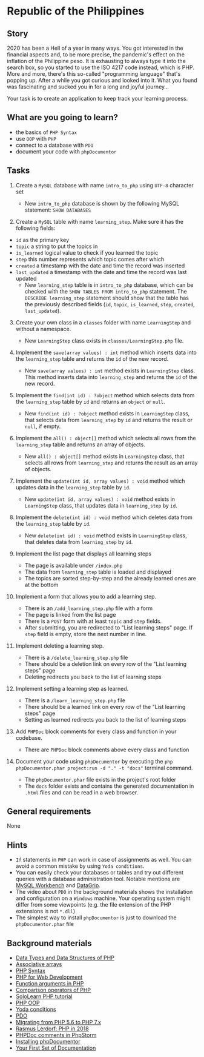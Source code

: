 # Republic of the Philippines

## Story

2020 has been a Hell of a year in many ways.
You got interested in the financial aspects and, to be more precise, the pandemic's effect on the inflation of the Philippine peso.
It is exhausting to always type it into the search box, so you started to use the ISO 4217 code instead, which is PHP.
More and more, there's this so-called "programming language" that's popping up. After a while you got curious and looked into it.
What you found was fascinating and sucked you in for a long and joyful journey…

Your task is to create an application to keep track your learning process.

## What are you going to learn?

- the basics of `PHP Syntax`
- use `OOP` with `PHP`
- connect to a database with `PDO`
- document your code with `phpDocumentor`

## Tasks

1. Create a `MySQL` database with name `intro_to_php` using `UTF-8` character set
    - New `intro_to_php` database is shown by the following MySQL statement: `SHOW DATABASES`

2. Create a `MySQL` table with name `learning_step`.
Make sure it has the following fields:
  - `id` as the primary key
  - `topic` a string to put the topics in
  - `is_learned` logical value to check if you learned the topic
  - `step` this number represents which topic comes after which
  - `created` a timestamp with the date and time the record was inserted
  - `last_updated` a timestamp with the date and time the record was last updated
    - New `learning_step` table is in `intro_to_php` database, which can be checked with the `SHOW TABLES FROM intro_to_php` statement.
The `DESCRIBE learning_step` statement should show that the table has the previously described fields (`id`, `topic`, `is_learned`, `step`, `created`, `last_updated`).

3. Create your own class in a `classes` folder with name `LearningStep` and without a namespace.
    - New `LearningStep` class exists in `classes/LearningStep.php` file.

4. Implement the `save(array values) : int` method which inserts data into the `learning_step` table and returns the `id` of the new record.
    - New `save(array values) : int` method exists in `LearningStep` class.
This method inserts data into `learning_step` and returns the `id` of the new record.

5. Implement the `find(int id) : ?object` method which selects data from the `learning_step` table by `id` and returns an `object` or `null`.
    - New `find(int id) : ?object` method exists in `LearningStep` class, that selects data from `learning_step` by `id` and returns the result or `null`, if empty.

6. Implement the `all() : object[]` method which selects all rows from the `learning_step` table and returns an array of objects.
    - New `all() : object[]` method exists in `LearningStep` class, that selects all rows from `learning_step` and returns the result as an array of objects.

7. Implement the `update(int id, array values) : void` method which updates data in the `learning_step` table by `id`.
    - New `update(int id, array values) : void` method exists in `LearningStep` class, that updates data in `learning_step` by `id`.

8. Implement the `delete(int id) : void` method which deletes data from the `learning_step` table by `id`.
    - New `delete(int id) : void` method exists in `LearningStep` class, that deletes data from `learning_step` by `id`.

9. Implement the list page that displays all learning steps
    - The page is available under `/index.php`
    - The data from `learning_step` table is loaded and displayed
    - The topics are sorted step-by-step and the already learned ones are at the bottom

10. Implement a form that allows you to add a learning step.
    - There is an `/add_learning_step.php` file with a form
    - The page is linked from the list page
    - There is a `POST` form with at least `topic` and `step` fields.
    - After submitting, you are redirected to "List learning steps" page. If `step` field is empty, store the next number in line.

11. Implement deleting a learning step.
    - There is a `/delete_learning_step.php` file
    - There should be a deletion link on every row of the "List learning steps" page
    - Deleting redirects you back to the list of learning steps

12. Implement setting a learning step as learned.
    - There is a `/learn_learning_step.php` file
    - There should be a learned link on every row of the "List learning steps" page
    - Setting as learned redirects you back to the list of learning steps

13. Add `PHPDoc` block comments for every class and function in your codebase.
    - There are `PHPDoc` block comments above every class and function

14. Document your code using `phpDocumentor` by executing the `php phpDocumentor.phar project:run -d "." -t "docs"` terminal command.
    - The `phpDocumentor.phar` file exists in the project's root folder
    - The `docs` folder exists and contains the generated documentation in `.html` files and can be read in a web browser.

## General requirements

None

## Hints

- `If` statements in `PHP` can work in case of assignments as well. You can avoid a common mistake by using `Yoda conditions`.
- You can easily check your databases or tables and try out different queries with a database administration tool. Notable mentions are [MySQL Workbench](https://www.mysql.com/products/workbench/) and [DataGrip](https://www.jetbrains.com/datagrip/).
- The video about `PDO` in the background materials shows the installation and configuration on a `Windows` machine. Your operating system might differ from some viewpoints (e.g. the file extension of the PHP extensions is not `*.dll`)
- The simplest way to install `phpDocumentor` is just to download the `phpDocumentor.phar` file

## Background materials

- <i class="far fa-exclamation"></i> [Data Types and Data Structures of PHP](https://www.w3schools.com/php/php_datatypes.asp)
- <i class="far fa-video"></i> [Associative arrays](https://youtu.be/qTZJLJ3Gm6Q)
- <i class="far fa-video"></i> [PHP Syntax](https://youtu.be/MgDmC9cE5XU)
- <i class="far fa-video"></i> [PHP for Web Development](https://youtu.be/B1vC2zBC5wY)
- <i class="far fa-book-open"></i> [Function arguments in PHP](https://www.php.net/manual/en/functions.arguments.php)
- <i class="far fa-book-open"></i> [Comparison operators of PHP](https://www.php.net/manual/en/language.operators.comparison.php)
- <i class="far fa-exclamation"></i> [SoloLearn PHP tutorial](https://www.sololearn.com/Course/PHP/)
- <i class="far fa-book-open"></i> [PHP OOP](https://www.w3schools.com/php/php_oop_what_is.asp)
- <i class="far fa-candy-cane"></i> [Yoda conditions](https://knowthecode.io/yoda-conditions-yoda-not-yoda)
- <i class="far fa-video"></i> [PDO](https://youtu.be/kEW6f7Pilc4)
- <i class="far fa-book-open"></i> [Migrating from PHP 5.6 to PHP 7.x](https://www.php.net/manual/en/migration70.php)
- <i class="far fa-video"></i> [Rasmus Lerdorf: PHP in 2018](https://youtu.be/SvEGwtgLtjA)
- <i class="far fa-book-open"></i> [PHPDoc comments in PhpStorm](https://www.jetbrains.com/help/phpstorm/phpdoc-comments.html)
- <i class="far fa-exclamation"></i> [Installing phpDocumentor](https://docs.phpdoc.org/3.0/guide/getting-started/installing.html#installing-phpdocumentor)
- <i class="far fa-exclamation"></i> [Your First Set of Documentation](https://docs.phpdoc.org/3.0/guide/getting-started/your-first-set-of-documentation.html#your-first-set-of-documentation)

